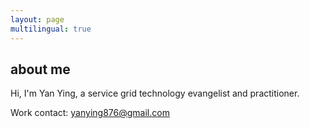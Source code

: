 ```yaml
---
layout: page
multilingual: true
---
```


## about me
Hi, I'm Yan Ying, a service grid technology evangelist and practitioner.

Work contact: yanying876@gmail.com